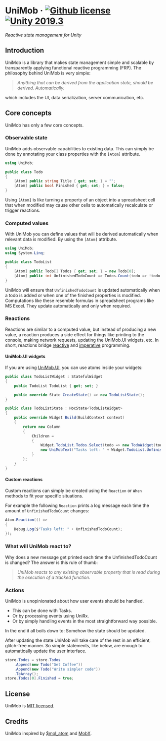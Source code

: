 # UniMob &middot; [![Github license](https://img.shields.io/github/license/codewriter-packages/UniMob.svg)](#) [![Unity 2019.3](https://img.shields.io/badge/Unity-2019.3+-eef.svg)](#)
_Reactive state management for Unity_

## Introduction

UniMob is a library that makes state management simple and scalable by transparently applying functional reactive programming (FRP). The philosophy behind UniMob is very simple:

> _Anything that can be derived from the application state, should be derived. Automatically._

which includes the UI, data serialization, server communication, etc.

## Core concepts

UniMob has only a few core concepts.

### Observable state

UniMob adds observable capabilities to existing data. This can simply be done by annotating your class properties with the `[Atom]` attribute.

```csharp
using UniMob;

public class Todo
{
    [Atom] public string Title { get; set; } = "";
    [Atom] public bool Finished { get; set; } = false;
}
```

Using `[Atom]` is like turning a property of an object into a spreadsheet cell that when modified may cause other cells to automatically recalculate or trigger reactions. 

### Computed values

With UniMob you can define values that will be derived automatically when relevant data is modified. By using the `[Atom]` attribute.

```csharp
using UniMob;
using System.Linq;

public class TodoList
{
    [Atom] public Todo[] Todos { get; set; } = new Todo[0];
    [Atom] public int UnfinishedTodoCount => Todos.Count(todo => !todo.Finished);
}
```

UniMob will ensure that `UnfinishedTodoCount` is updated automatically when a todo is added or when one of the finished properties is modified. Computations like these resemble formulas in spreadsheet programs like MS Excel. They update automatically and only when required.

### Reactions

Reactions are similar to a computed value, but instead of producing a new value, a reaction produces a side effect for things like printing to the console, making network requests, updating the UniMob.UI widgets, etc. In short, reactions bridge [reactive](https://en.wikipedia.org/wiki/Reactive_programming) and [imperative](https://en.wikipedia.org/wiki/Imperative_programming) programming.

#### UniMob.UI widgets

If you are using [UniMob.UI](https://github.com/codewriter-packages/UniMob.UI), you can use atoms inside your widgets:

```csharp
public class TodoListWidget : StatefulWidget
{
    public TodoList TodoList { get; set; }

    public override State CreateState() => new TodoListState();
}

public class TodoListState : HocState<TodoListWidget>
{
    public override Widget Build(BuildContext context)
    {
        return new Column
        {
            Children =
            {
                Widget.TodoList.Todos.Select(todo => new TodoWidget(todo)),
                new UniMobText("Tasks left: " + Widget.TodoList.UnfinishedTodoCount),
            }
        };
    }
}
```

#### Custom reactions

Custom reactions can simply be created using the `Reaction` or `When` methods to fit your specific situations.

For example the following `Reaction` prints a log message each time the amount of `UnfinishedTodoCount` changes:

```csharp
Atom.Reaction(() =>
{
    Debug.Log($"Tasks left: " + UnfinishedTodoCount);
});
```

### What will UniMob react to?

Why does a new message get printed each time the UnfinishedTodoCount is changed? The answer is this rule of thumb:

> _UniMob reacts to any existing observable property that is read during the execution of a tracked function._

### Actions

UniMob is unopinionated about how user events should be handled.

-   This can be done with Tasks.
-   Or by processing events using UniRx.
-   Or by simply handling events in the most straightforward way possible.

In the end it all boils down to: Somehow the state should be updated.

After updating the state UniMob will take care of the rest in an efficient, glitch-free manner. So simple statements, like below, are enough to automatically update the user interface.

```csharp
store.Todos = store.Todos
    .Append(new Todo("Get Coffee"))
    .Append(new Todo("Write simpler code"))
    .ToArray();
store.Todos[0].Finished = true;
```

## License

UniMob is [MIT licensed](./LICENSE.md).

## Credits

UniMob inspired by [$mol_atom](https://github.com/eigenmethod/mol/tree/master/atom) and [MobX](https://github.com/mobxjs/mobx).
